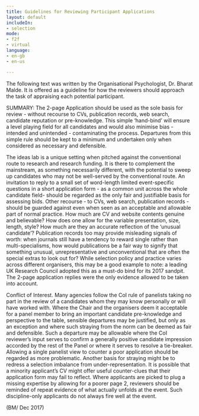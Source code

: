 ```yaml
---
title: Guidelines for Reviewing Participant Applications
layout: default
includeIn: 
- selection
mode:
- f2f
- virtual
language:
- en-gb
- en-us

---
```

The following text was written by the Organisational Psychologist, Dr. Bharat Malde. It is offered as a guideline for how the reviewers should approach the task of appraising each potential participant.

SUMMARY: The 2-page Application should be used as the sole basis for review - without recourse to CVs, publication records, web search, candidate reputation or pre-knowledge. This simple ‘hand-bind’ will ensure a level playing field for all candidates and would also minimise bias - intended and unintended - contaminating the process. Departures from this simple rule should be kept to a minimum and undertaken only when considered as necessary and defensible.

The ideas lab is a unique setting when pitched against the conventional route to research and research funding. It is there to complement the mainstream, as something necessarily different, with the potential to sweep up candidates who may not be well-served by the conventional route. An invitation to reply to a small set of word-length limited event-specific questions in a short application form - as a common unit across the whole candidate field- should be regarded as the only fair and justifiable basis for assessing bids. Other recourse - to CVs, web search, publication records - should be guarded against even when seen as an acceptable and allowable part of normal practice. How much are CV and website contents genuine and believable? How does one allow for the variable presentation, size, length, style? How much are they an accurate reflection of the ‘unusual candidate’? Publication records too may provide misleading signals of worth: when journals still have a tendency to reward single rather than multi-specialisms, how would publications be a fair way to signify that something unusual, unrepresentative and unconventional that are often the special extras to look out for? While selection policy and practice varies across different organisers, this may be a good example to note: a leading UK Research Council adopted this as a must-do bind for its 2017 sandpit. The 2-page application replies were the only evidence allowed to be taken into account.

Conflict of Interest. Many agencies follow the CoI rule of panelists taking no part in the review of a candidates whom they may know personally or will have worked with. Where the Chair and the organisers deem it acceptable for a panel member to bring an important candidate pre-knowledge and perspective to the table, sensible departures may be justified, but only as an exception and where such straying from the norm can be deemed as fair and defensible. Such a departure may be allowable where the CoI reviewer’s input serves to confirm a generally positive candidate impression accorded by the rest of the Panel or where it serves to resolve a tie-breaker. Allowing a single panelist view to counter a poor application should be regarded as more problematic. Another basis for straying might be to redress a selection imbalance from under-representation. It is possible that a  minority applicant’s CV might offer useful counter-clues that their application form may fail to reflect. Where applicants are picked to plug a missing expertise by allowing for a poorer page 2, reviewers should be reminded of repeat evidence of what actually unfolds at the event. Such discipline-only applicants do not always fire well at the event. 

(BM/ Dec 2017)
